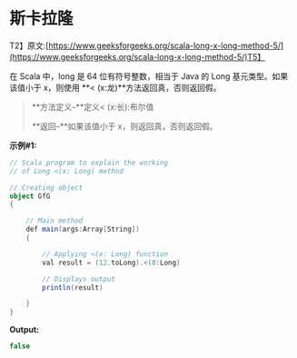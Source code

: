 # 斯卡拉隆

T2】原文:[https://www.geeksforgeeks.org/scala-long-x-long-method-5/](https://www.geeksforgeeks.org/scala-long-x-long-method-5/)T5】

在 Scala 中，long 是 64 位有符号整数，相当于 Java 的 Long 基元类型。如果该值小于 x，则使用 **< (x:龙)**方法返回真，否则返回假。

> **方法定义–**定义< (x:长):布尔值
> 
> **返回–**如果该值小于 x，则返回真，否则返回假。

**示例#1:**

```scala
// Scala program to explain the working 
// of Long <(x: Long) method

// Creating object
object GfG
{ 

    // Main method
    def main(args:Array[String])
    {

        // Applying <(x: Long) function
        val result = (12.toLong).<(8:Long)

        // Displays output
        println(result)

    }
} 
```

**Output:**

```scala
false

```